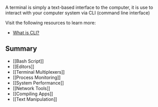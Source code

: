 A terminal is simply a text-based interface to the computer, it is use to interact with your computer system via CLI (command line interface)

Visit the following resources to learn more:

-   [What is CLI?](https://en.wikipedia.org/wiki/Command-line_interface)

## Summary

- [[Bash Script]]
- [[Editors]]
- [[Terminal Multiplexers]]
- [[Process Monitoring]]
- [[System Performance]]
- [[Network Tools]]
- [[Compiling Apps]]
- [[Text Manipulation]]